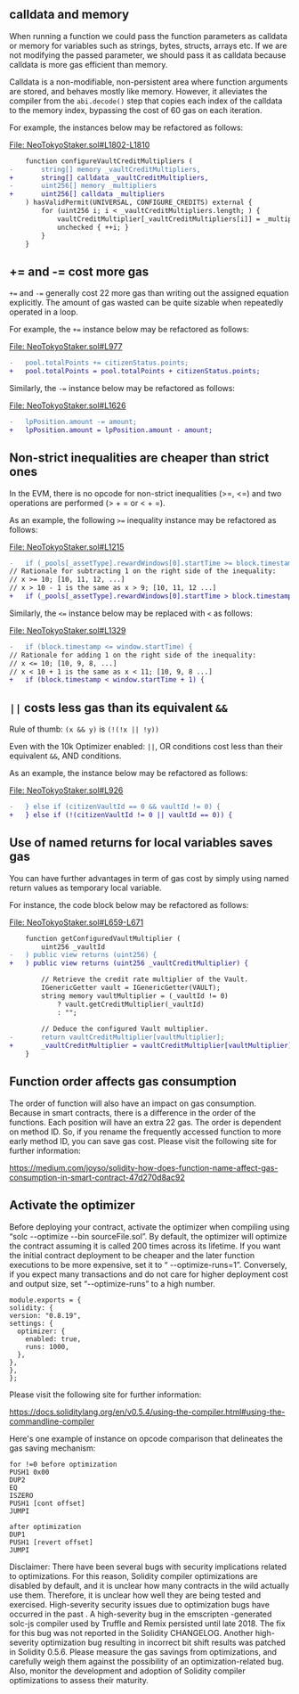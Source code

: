 ## calldata and memory
When running a function we could pass the function parameters as calldata or memory for variables such as strings, bytes, structs, arrays etc. If we are not modifying the passed parameter, we should pass it as calldata because calldata is more gas efficient than memory.

Calldata is a non-modifiable, non-persistent area where function arguments are stored, and behaves mostly like memory. However, it alleviates the compiler from the `abi.decode()` step that copies each index of the calldata to the memory index, bypassing the cost of 60 gas on each iteration. 

For example, the instances below may be refactored as follows:

[File: NeoTokyoStaker.sol#L1802-L1810](https://github.com/code-423n4/2023-03-neotokyo/blob/main/contracts/staking/NeoTokyoStaker.sol#L1802-L1810)

```diff
	function configureVaultCreditMultipliers (
-		string[] memory _vaultCreditMultipliers,
+		string[] calldata _vaultCreditMultipliers,
-		uint256[] memory _multipliers
+		uint256[] calldata _multipliers
	) hasValidPermit(UNIVERSAL, CONFIGURE_CREDITS) external {
		for (uint256 i; i < _vaultCreditMultipliers.length; ) {
			vaultCreditMultiplier[_vaultCreditMultipliers[i]] = _multipliers[i];
			unchecked { ++i; }
		}
	}
```
## += and -= cost more gas
`+=` and `-=` generally cost 22 more gas than writing out the assigned equation explicitly. The amount of gas wasted can be quite sizable when repeatedly operated in a loop.

For example, the `+=` instance below may be refactored as follows:

[File: NeoTokyoStaker.sol#L977](https://github.com/code-423n4/2023-03-neotokyo/blob/main/contracts/staking/NeoTokyoStaker.sol#L977)

```diff
-	pool.totalPoints += citizenStatus.points;
+	pool.totalPoints = pool.totalPoints + citizenStatus.points;
```
Similarly, the `-=` instance below may be refactored as follows:

[File: NeoTokyoStaker.sol#L1626](https://github.com/code-423n4/2023-03-neotokyo/blob/main/contracts/staking/NeoTokyoStaker.sol#L1626)

```diff
-	lpPosition.amount -= amount;
+	lpPosition.amount = lpPosition.amount - amount;
```
## Non-strict inequalities are cheaper than strict ones
In the EVM, there is no opcode for non-strict inequalities (>=, <=) and two operations are performed (> + = or < + =).

As an example, the following `>=` inequality instance may be refactored as follows:

[File: NeoTokyoStaker.sol#L1215](https://github.com/code-423n4/2023-03-neotokyo/blob/main/contracts/staking/NeoTokyoStaker.sol#L1215)

```diff
-	if (_pools[_assetType].rewardWindows[0].startTime >= block.timestamp) {
// Rationale for subtracting 1 on the right side of the inequality:
// x >= 10; [10, 11, 12, ...]
// x > 10 - 1 is the same as x > 9; [10, 11, 12 ...]
+	if (_pools[_assetType].rewardWindows[0].startTime > block.timestamp - 1) {
```
Similarly, the `<=` instance below may be replaced with `<` as follows:

[File: NeoTokyoStaker.sol#L1329](https://github.com/code-423n4/2023-03-neotokyo/blob/main/contracts/staking/NeoTokyoStaker.sol#L1329)

```diff
-	if (block.timestamp <= window.startTime) {
// Rationale for adding 1 on the right side of the inequality:
// x <= 10; [10, 9, 8, ...]
// x < 10 + 1 is the same as x < 11; [10, 9, 8 ...]
+	if (block.timestamp < window.startTime + 1) {
```
## `||` costs less gas than its equivalent `&&`
Rule of thumb: `(x && y)` is `(!(!x || !y))`

Even with the 10k Optimizer enabled: `||`, OR conditions cost less than their equivalent `&&`, AND conditions.

As an example, the instance below may be refactored as follows:

[File: NeoTokyoStaker.sol#L926](https://github.com/code-423n4/2023-03-neotokyo/blob/main/contracts/staking/NeoTokyoStaker.sol#L926)

```diff
-	} else if (citizenVaultId == 0 && vaultId != 0) {
+	} else if (!(citizenVaultId != 0 || vaultId == 0)) {
```
## Use of named returns for local variables saves gas
You can have further advantages in term of gas cost by simply using named return values as temporary local variable.

For instance, the code block below may be refactored as follows:

[File: NeoTokyoStaker.sol#L659-L671](https://github.com/code-423n4/2023-03-neotokyo/blob/main/contracts/staking/NeoTokyoStaker.sol#L659-L671)

```diff
	function getConfiguredVaultMultiplier (
		uint256 _vaultId
-	) public view returns (uint256) {
+	) public view returns (uint256 _vaultCreditMultiplier) {

		// Retrieve the credit rate multiplier of the Vault.
		IGenericGetter vault = IGenericGetter(VAULT);
		string memory vaultMultiplier = (_vaultId != 0)
			? vault.getCreditMultiplier(_vaultId)
			: "";
		
		// Deduce the configured Vault multiplier.
-		return vaultCreditMultiplier[vaultMultiplier];
+		_vaultCreditMultiplier = vaultCreditMultiplier[vaultMultiplier];
	}
```
## Function order affects gas consumption
The order of function will also have an impact on gas consumption. Because in smart contracts, there is a difference in the order of the functions. Each position will have an extra 22 gas. The order is dependent on method ID. So, if you rename the frequently accessed function to more early method ID, you can save gas cost. Please visit the following site for further information:

https://medium.com/joyso/solidity-how-does-function-name-affect-gas-consumption-in-smart-contract-47d270d8ac92

## Activate the optimizer
Before deploying your contract, activate the optimizer when compiling using “solc --optimize --bin sourceFile.sol”. By default, the optimizer will optimize the contract assuming it is called 200 times across its lifetime. If you want the initial contract deployment to be cheaper and the later function executions to be more expensive, set it to “ --optimize-runs=1”. Conversely, if you expect many transactions and do not care for higher deployment cost and output size, set “--optimize-runs” to a high number.

```
module.exports = {
solidity: {
version: "0.8.19",
settings: {
  optimizer: {
    enabled: true,
    runs: 1000,
  },
},
},
};
```
Please visit the following site for further information:

https://docs.soliditylang.org/en/v0.5.4/using-the-compiler.html#using-the-commandline-compiler

Here's one example of instance on opcode comparison that delineates the gas saving mechanism:

```
for !=0 before optimization
PUSH1 0x00
DUP2
EQ
ISZERO
PUSH1 [cont offset]
JUMPI

after optimization
DUP1
PUSH1 [revert offset]
JUMPI
```
Disclaimer: There have been several bugs with security implications related to optimizations. For this reason, Solidity compiler optimizations are disabled by default, and it is unclear how many contracts in the wild actually use them. Therefore, it is unclear how well they are being tested and exercised. High-severity security issues due to optimization bugs have occurred in the past . A high-severity bug in the emscripten -generated solc-js compiler used by Truffle and Remix persisted until late 2018. The fix for this bug was not reported in the Solidity CHANGELOG. Another high-severity optimization bug resulting in incorrect bit shift results was patched in Solidity 0.5.6. Please measure the gas savings from optimizations, and carefully weigh them against the possibility of an optimization-related bug. Also, monitor the development and adoption of Solidity compiler optimizations to assess their maturity.